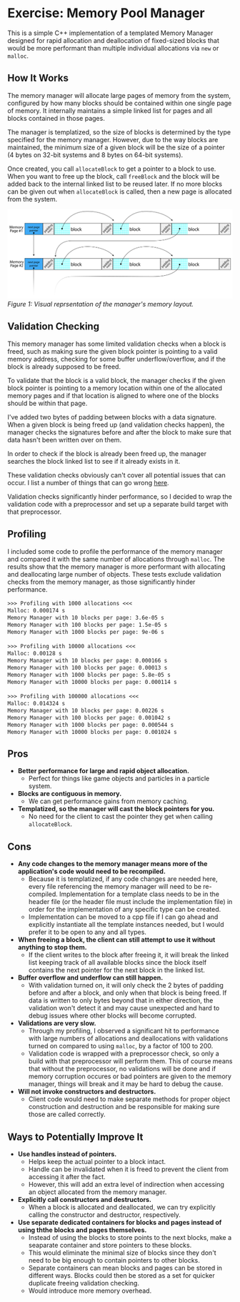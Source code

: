 # Exercise: Memory Pool Manager

This is a simple C++ implementation of a templated Memory Manager designed for rapid allocation and deallocation of fixed-sized blocks that would be more performant than multiple individual allocations via `new` or `malloc`.

## How It Works

The memory manager will allocate large pages of memory from the system, configured by how many blocks should be contained within one single page of memory. It internally maintains a simple linked list for pages and all blocks contained in those pages.

The manager is templatized, so the size of blocks is determined by the type specified for the memory manager. However, due to the way blocks are maintained, the minimum size of a given block will be the size of a pointer (4 bytes on 32-bit systems and 8 bytes on 64-bit systems).

Once created, you call `allocateBlock` to get a pointer to a block to use. When you want to free up the block, call `freeBlock` and the block will be added back to the internal linked list to be reused later. If no more blocks can be given out when `allocateBlock` is called, then a new page is allocated from the system.

![](https://raw.githubusercontent.com/mlevesque/Exercise-MemoryPoolManager/master/figure1.gif "Figure 1")
*Figure 1: Visual reprsentation of the manager's memory layout.*

## Validation Checking

This memory manager has some limited validation checks when a block is freed, such as making sure the given block pointer is pointing to a valid memory address, checking for some buffer underflow/overflow, and if the block is already supposed to be freed.

To validate that the block is a valid block, the manager checks if the given block pointer is pointing to a memory location within one of the allocated memory pages and if that location is aligned to where one of the blocks should be within that page.

I've added two bytes of padding between blocks with a data signature. When a given block is being freed up (and validation checks happen), the manager checks the signatures before and after the block to make sure that data hasn't been written over on them.

In order to check if the block is already been freed up, the manager searches the block linked list to see if it already exists in it.

These validation checks obviously can't cover all potential issues that can occur. I list a number of things that can go wrong [here](#cons).

Validation checks significantly hinder performance, so I decided to wrap the validation code with a preprocessor and set up a separate build target with that preprocessor.

## Profiling

I included some code to profile the performance of the memory manager and compared it with the same number of allocations through `malloc`. The results show that the memory manager is more performant with allocating and deallocating large number of objects. These tests exclude validation checks from the memory manager, as those significantly hinder performance.

```
>>> Profiling with 1000 allocations <<<
Malloc: 0.000174 s
Memory Manager with 10 blocks per page: 3.6e-05 s
Memory Manager with 100 blocks per page: 1.5e-05 s
Memory Manager with 1000 blocks per page: 9e-06 s

>>> Profiling with 10000 allocations <<<
Malloc: 0.00128 s
Memory Manager with 10 blocks per page: 0.000166 s
Memory Manager with 100 blocks per page: 0.00013 s
Memory Manager with 1000 blocks per page: 5.8e-05 s
Memory Manager with 10000 blocks per page: 0.000114 s

>>> Profiling with 100000 allocations <<<
Malloc: 0.014324 s
Memory Manager with 10 blocks per page: 0.00226 s
Memory Manager with 100 blocks per page: 0.001042 s
Memory Manager with 1000 blocks per page: 0.000544 s
Memory Manager with 10000 blocks per page: 0.001024 s
```

## Pros

- **Better performance for large and rapid object allocation.**
    - Perfect for things like game objects and particles in a particle system.
- **Blocks are contiguous in memory.**
    - We can get performance gains from memory caching.
- **Templatized, so the manager will cast the block pointers for you.**
    - No need for the client to cast the pointer they get when calling `allocateBlock`.

## Cons

- **Any code changes to the memory manager means more of the application's code would need to be recompiled.** 
    - Because it is templatized, if any code changes are needed here, every file referencing the memory manager will need to be re-compiled. Implementation for a template class needs to be in the header file (or the header file must include the implementation file) in order for the implementation of any specific type can be created.
    - Implementation can be moved to a cpp file if I can go ahead and explicitly instantiate all the template instances needed, but I would prefer it to be open to any and all types.
- **When freeing a block, the client can still attempt to use it without anything to stop them.**
    - If the client writes to the block after freeing it, it will break the linked list keeping track of all available blocks since the block itself contains the next pointer for the next block in the linked list.
- **Buffer overflow and underflow can still happen.**
    - With validation turned on, it will only check the 2 bytes of padding before and after a block, and only when that block is being freed. If data is written to only bytes beyond that in either direction, the validation won't detect it and may cause unexpected and hard to debug issues where other blocks will become corrupted.
- **Validations are very slow.**
    - Through my profiling, I observed a significant hit to performance with large numbers of allocations and deallocations with validations turned on compared to using `malloc`, by a factor of 100 to 200.
    - Validation code is wrapped with a preprocessor check, so only a build with that preprocessor will perform them. This of course means that without the preprocessor, no validations will be done and if memory corruption occures or bad pointers are given to the memory manager, things will break and it may be hard to debug the cause.
- **Will not invoke constructors and destructors.**
    - Client code would need to make separate methods for proper object construction and destruction and be responsible for making sure those are called correctly.

## Ways to Potentially Improve It

- **Use handles instead of pointers.**
    - Helps keep the actual pointer to a block intact.
    - Handle can be invalidated when it is freed to prevent the client from accessing it after the fact.
    - However, this will add an extra level of indirection when accessing an object allocated from the memory manager.
- **Explicitly call constructors and destructors.**
    - When a block is allocated and deallocated, we can try explicitly calling the constructor and destructor, respectively.
- **Use separate dedicated containers for blocks and pages instead of using ththe blocks and pages themselves.**
    - Instead of using the blocks to store points to the next blocks, make a seaparate container and store pointers to these blocks.
    - This would eliminate the minimal size of blocks since they don't need to be big enough to contain pointers to other blocks.
    - Separate containers can mean blocks and pages can be stored in different ways. Blocks could then be stored as a set for quicker duplicate freeing validation checking.
    - Would introduce more memory overhead.
